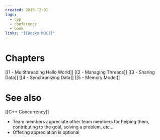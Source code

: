 ```yaml
---
created: 2019-12-01
tags:
  - cpp
  - conference
  - book
links: "[[Books MOC]]"
---
```

# Chapters

[[1 - Multithreading Hello World]]
[[2 - Managing Threads]]
[[3 - Sharing Data]]
[[4 - Synchronizing Data]]
[[5 - Memory Model]]

# See also

[[C++ Concurrency]]



- Team members appreciate other team members for helping them, contributing to the goal, solving a problem, etc...
- Offering appreciation is optional
